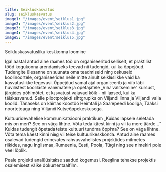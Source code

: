 ```yaml
---
title: Seikluskasvatus
slug: seikluskasvatus
image1: "/images/event/seiklus1.jpg"
image2: "/images/event/seiklus2.jpg"
image3: "/images/event/seiklus3.jpg"
image4: "/images/event/seiklus4.jpg"
image5: "/images/event/seiklus5.jpg"
---
```


Seikluskasvatusliku keskkonna loomine

Igal aastal antud aine raames töö on organiseeritud selliselt, et praktilist tööd kogukonna arendamiseks teevad nii tudengid, kui ka õppejõud. Tudengite ülesanne on suunata oma teadmiseid ning oskuseid koolinoortele, organiseerides neile mitte ainult seikluslikke vaid ka kasvatuslikke tegevusi. Õppejõud samal ajal organiseerib ja viib läbi huvilistest koolilaste vanematele ja õpetajatele „Viha valitsemine“ kursust, järgides põhimõtet, et kasvatust vajavad kõik - nii lapsed, kui ka täiskasvanud. Selle pilootprojekti sihtgrupiks on Viljandi linna ja Viljandi valla koolid. Tänaseks on käimas koostöö Heimtali ja Saarepeedi kooliga, Tääksi noortetoaga ning Viljandi Kutseõppekeskusega.

Kultuuridevahelise kommunikatsiooni praktikum „Kuidas lapsele seletada mis on meri? See on väga lihtne. Võta teda käest kinni ja vii ta mere äärde…“ Kuidas tudengit õpetada teiste kultuuri tundma õppima? See on
väga lihtne. Võta tema käest kinni ning vii teise kultuurikeskkonda. Antud aine raames osalevad tudengid erinevates rahvusvahelistes projektides mitmetes riikides, nagu Inglismaa, Rumeenia, Eesti, Poola, Türgi ning see nimekiri pole veel lõplik.

Peale projekti analüüsitakse saadud kogemusi. Reeglina tehakse projektis
osalemisest väike dokumentaalfilm.
